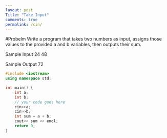 ```yaml
---
layout: post
Title: "Take Input"
comments: true
permalink: /cin/
---
```

#Probelm
Write a program that takes two numbers as input, assigns those values to the provided a and b variables, then outputs their sum.

Sample Input
24
48

Sample Output
72

```cpp
#include <iostream>
using namespace std;

int main() {
    int a;
    int b;
    // your code goes here
    cin>>a;
    cin>>b;
    int sum = a + b;
    cout<< sum << endl;
    return 0;
}
```

